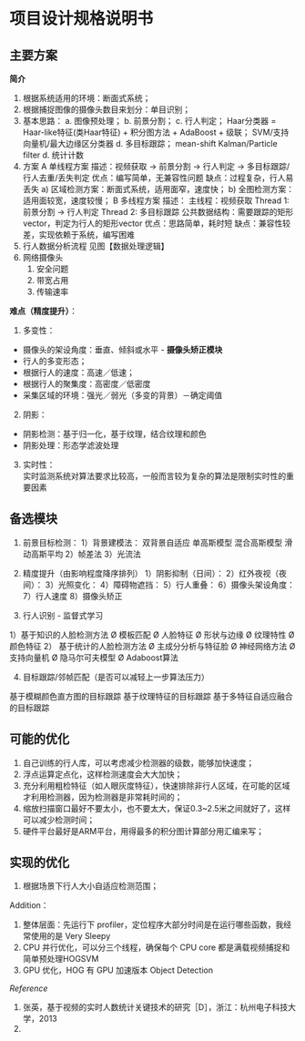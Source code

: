 # 项目设计规格说明书

## 主要方案

**简介**

1. 根据系统适用的环境：断面式系统；
2. 根据捕捉图像的摄像头数目来划分：单目识别；
3. 基本思路：
  a. 图像预处理；
  b. 前景分割；
  c. 行人判定；
    Haar分类器 = Haar-like特征(类Haar特征) + 积分图方法 + AdaBoost + 级联；
    SVM/支持向量机/最大边缘区分类器
  d. 多目标跟踪；
    mean-shift
    Kalman/Particle filter
  d. 统计计数
4. 方案
  A 单线程方案
    描述：视频获取 -> 前景分割 -> 行人判定 -> 多目标跟踪/行人去重/丢失判定
    优点：编写简单，无兼容性问题
    缺点：过程复杂，行人易丢失
    a) 区域检测方案：断面式系统，适用面窄，速度快；
    b) 全图检测方案：适用面较宽，速度较慢；
  B 多线程方案
    描述：
      主线程：视频获取
      Thread 1: 前景分割 -> 行人判定
      Thread 2: 多目标跟踪
      公共数据结构：需要跟踪的矩形vector，判定为行人的矩形vector
    优点：思路简单，耗时短
    缺点：兼容性较差，实现依赖于系统，编写困难
5. 行人数据分析流程
    见图【数据处理逻辑】
6. 网络摄像头
	1. 安全问题
	2. 带宽占用
	3. 传输速率

**难点（精度提升）**：

1. 多变性：
  * 摄像头的架设角度：垂直、倾斜或水平 - **摄像头矫正模块**
  * 行人的多变形态；
  * 根据行人的速度：高速／低速；
  * 根据行人的聚集度：高密度／低密度
  * 采集区域的环境：强光／弱光（多变的背景）－确定阈值
2. 阴影：
  * 阴影检测：基于归一化，基于纹理，结合纹理和颜色
  * 阴影处理：形态学滤波处理
3. 实时性：  
  实时监测系统对算法要求比较高，一般而言较为复杂的算法是限制实时性的重要因素

## 备选模块
1. 前景目标检测：
  1）背景建模法：
    双背景自适应
    单高斯模型
    混合高斯模型
    滑动高斯平均
  2）帧差法
  3）光流法

2. 精度提升（由影响程度降序排列）
  1）阴影抑制（日间）：
  2）红外夜视（夜间）：
  3）光照变化：
  4）障碍物遮挡：
  5）行人重叠：
  6）摄像头架设角度：
  7）行人速度
  8）摄像头矫正

3. 行人识别 - 监督式学习

  1）基于知识的人脸检测方法
    Ø 模板匹配
    Ø 人脸特征
    Ø 形状与边缘
    Ø 纹理特性
    Ø 颜色特征
  2） 基于统计的人脸检测方法
    Ø 主成分分析与特征脸
    Ø 神经网络方法
    Ø 支持向量机
    Ø 隐马尔可夫模型
    Ø Adaboost算法

4. 目标跟踪/邻帧匹配（是否可以减轻上一步算法压力）

  基于模糊颜色直方图的目标跟踪
  基于纹理特征的目标跟踪
  基于多特征自适应融合的目标跟踪

## 可能的优化
1. 自己训练的行人库，可以考虑减少检测器的级数，能够加快速度；
2. 浮点运算定点化，这样检测速度会大大加快；
3. 充分利用粗检特征（如人眼灰度特征），快速排除非行人区域，在可能的区域才利用检测器，因为检测器是非常耗时间的；
4. 缩放扫描窗口最好不要太小，也不要太大，保证0.3~2.5米之间就好了，这样可以减少检测时间；
5. 硬件平台最好是ARM平台，用得最多的积分图计算部分用汇编来写；


## 实现的优化
1. 根据场景下行人大小自适应检测范围；

Addition：
1. 整体层面：先运行下 profiler，定位程序大部分时间是在运行哪些函数，我经常使用的是 Very Sleepy
2. CPU 并行优化，可以分三个线程，确保每个 CPU core 都是满载视频捕捉和简单预处理HOGSVM
3. GPU 优化，HOG 有 GPU 加速版本 Object Detection

_Reference_

1. 张英，基于视频的实时人数统计关键技术的研究［D］，浙江：杭州电子科技大学，2013
2.
